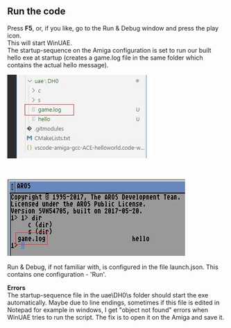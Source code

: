

Run the code
----

Press **F5**, or, if you like, go to the Run & Debug window and press the play icon.
<br>This will start WinUAE. <br>The startup-sequence on the Amiga configuration is set to run our built hello exe at startup (creates a game.log file in the same folder which contains the actual hello message).

![alt text](images/vscode-game.log.jpg "game.log file")

<br>

![alt text](images/game.log.jpg "game.log file")

Run & Debug, if not familiar with, is configured in the file launch.json. This contains one configuration - 'Run'. 

**Errors**
<br>The startup-sequence file in the uae\DH0\s folder should start the exe automatically. Maybe due to line endings, sometimes if this file is edited in Notepad for example in windows, I get "object not found" errors when WinUAE tries to run the script. The fix is to open it on the Amiga and save it.


